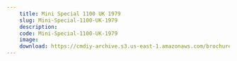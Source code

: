```yaml
---
    title: Mini Special 1100 UK 1979
    slug: Mini-Special-1100-UK-1979
    description:
    code: Mini-Special-1100-UK-1979
    image:
    download: https://cmdiy-archive.s3.us-east-1.amazonaws.com/brochures/documents/Mini+Special+1100+UK+1979.pdf
---
```

<!-- Content of the page -->

##
        